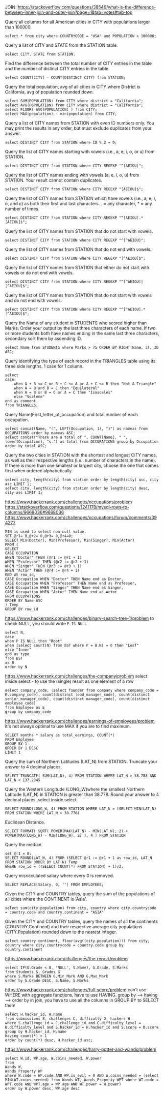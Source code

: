 JOIN: https://stackoverflow.com/questions/38549/what-is-the-difference-between-inner-join-and-outer-join?page=1&tab=votes#tab-top

Query all columns for all American cities in CITY with populations larger than 100000.
```
select * from city where COUNTRYCODE = "USA" and POPULATION > 100000;
```

Query a list of CITY and STATE from the STATION table.
```
select CITY, STATE from STATION;
```

Find the difference between the total number of CITY entries in the table and the number of distinct CITY entries in the table.
```
select COUNT(CITY) - COUNT(DISTINCT CITY) from STATION; 
```

Query the total population, avg of all cities in CITY where District is California, avg of population rounded down.
```
select SUM(POPULATION) from CITY where district = "California";
select AVG(POPULATION) from CITY where district = "California";
select FLOOR( AVG(POPULATION) ) from CITY;
select MAX(population) - min(population) from CITY;
```

Query a list of CITY names from STATION with even ID numbers only. You may print the results in any order, but must exclude duplicates from your answer.
```
select DISTINCT CITY from STATION where ID % 2 = 0;
```

Query the list of CITY names starting with vowels (i.e., a, e, i, o, or u) from STATION.
```
select DISTINCT CITY from STATION where CITY REGEXP "^[AEIOU]";
```

Query the list of CITY names ending with vowels (a, e, i, o, u) from STATION. Your result cannot contain duplicates.
```
select DISTINCT CITY from STATION where CITY REGEXP "[AEIOU]$";
```

Query the list of CITY names from STATION which have vowels (i.e., a, e, i, o, and u) as both their first and last characters.
. = any character, * = any number of times.
```
select DISTINCT CITY from STATION where CITY REGEXP "^[AEIOU].*[AEIOU]$";
```

Query the list of CITY names from STATION that do not start with vowels.
```
select DISTINCT CITY from STATION where CITY REGEXP "^[^AEIOU]";
```

Query the list of CITY names from STATION that do not end with vowels.
```
select DISTINCT CITY from STATION where CITY REGEXP "[^AEIOU]$";
```

Query the list of CITY names from STATION that either do not start with vowels or do not end with vowels.
```
select DISTINCT CITY from STATION where CITY REGEXP "^[^AEIOU]|[^AEIOU]$";
```

Query the list of CITY names from STATION that do not start with vowels and do not end with vowels.
```
select DISTINCT CITY from STATION where CITY REGEXP "^[^AEIOU].*[^AEIOU]$";
```

Query the Name of any student in STUDENTS who scored higher than  Marks. Order your output by the last three characters of each name. If two or more students both have names ending in the same last three characters, secondary sort them by ascending ID.
```
select Name from STUDENTS where Marks > 75 ORDER BY RIGHT(Name, 3), ID ASC;
```

Query identifying the type of each record in the TRIANGLES table using its three side lengths.
1 case for 1 column.
```
select
case
    when A + B <= C or B + C <= A or A + C <= B then "Not A Triangle"
	when A = B and B = C then "Equilateral"
	when A = B or B = C or A = C then "Isosceles"
	else "Scalene"
end as comment
from TRIANGLES;
```

Query Name(First_letter_of_occupation) and total number of each occupation.
```
select concat(Name, "(", LEFT(Occupation, 1), ")") as nameas from OCCUPATIONS order by nameas ASC;
select concat("There are a total of ", COUNT(Name), " ", lower(Occupation), "s.") as total from OCCUPATIONS group by Occupation order by total ASC;
```

Query the two cities in STATION with the shortest and longest CITY names, as well as their respective lengths (i.e.: number of characters in the name). If there is more than one smallest or largest city, choose the one that comes first when ordered alphabetically.
```
select city, length(city) from station order by length(city) asc, city asc LIMIT 1;
select city, length(city) from station order by length(city) desc, city asc LIMIT 1;
```

https://www.hackerrank.com/challenges/occupations/problem
https://stackoverflow.com/questions/1241178/mysql-rows-to-columns/9668036#9668036
https://www.hackerrank.com/challenges/occupations/forum/comments/394277
```
MIN is used to select non-null value.
SET @r1= 0,@r2= 0,@r3= 0,@r4=0;
SELECT Min(Doctor), Min(Professor), Min(Singer), Min(Actor) 
FROM (
SELECT
CASE OCCUPATION
WHEN "Doctor" THEN (@r1 := @r1 + 1)
WHEN "Professor" THEN (@r2 := @r2 + 1)
WHEN "Singer" THEN (@r3 := @r3 + 1)
WHEN "Actor" THEN (@r4 := @r4 + 1)
END AS row_id,
CASE Occupation WHEN "Doctor" THEN Name end as Doctor,
CASE Occupation WHEN "Professor" THEN Name end as Professor,
CASE Occupation WHEN "Singer" THEN Name end as Singer,
CASE Occupation WHEN "Actor" THEN Name end as Actor
FROM OCCUPATIONS
ORDER BY Name ASC
) Temp
GROUP BY row_id
```

https://www.hackerrank.com/challenges/binary-search-tree-1/problem
to check NULL, you should write `P IS NULL`
```
select N,
case
when P IS NULL then "Root"
when (select count(N) from BST where P = B.N) = 0 then "Leaf"
else "Inner"
end as type
from BST
as B
order by N
```

https://www.hackerrank.com/challenges/the-company/problem
select inside select - to use the (single) result as one element of a row
```
select company_code, (select founder from company where company_code = E.company_code), count(distinct lead_manager_code), count(distinct senior_manager_code), count(distinct manager_code), count(distinct employee_code)
from Employee as E
group by company_code
```

https://www.hackerrank.com/challenges/earnings-of-employees/problem
it's not always optimal to use MAX if you are to find maximum.
```
SELECT months * salary as total_earnings, COUNT(*)
FROM Employee
GROUP BY 1
ORDER BY 1 DESC
LIMIT 1
```

Query the sum of Northern Latitudes (LAT_N) from STATION. Truncate your answer to 4 decimal places.
```
SELECT TRUNCATE( SUM(LAT_N), 4) FROM STATION WHERE LAT_N > 38.788 AND LAT_N < 137.2345
```

Query the Western Longitude (LONG_W)where the smallest Northern Latitude (LAT_N) in STATION is greater than 38.778. Round your answer to 4 decimal places.
select inside select.
```
SELECT ROUND(LONG_W, 4) FROM STATION WHERE LAT_N = (SELECT MIN(LAT_N) FROM STATION WHERE LAT_N > 38.778)
```

Euclidean Distance.
```
SELECT FORMAT( SQRT( POWER(MAX(LAT_N) - MIN(LAT_N), 2) + POWER(MAX(LONG_W) - MIN(LONG_W), 2) ), 4 ) FROM STATION
```

Query the median.
```
set @r1 = 0;
SELECT ROUND(LAT_N, 4) FROM (SELECT @r1 := @r1 + 1 as row_id, LAT_N FROM STATION ORDER BY LAT_N) Temp
WHERE row_id = ((SELECT COUNT(*) FROM STATION) + 1)/2;
```

Query miscaculated salary where every 0 is removed.
```
SELECT REPLACE(Salary, 0, '') FROM EMPLOYEES;
```

Given the CITY and COUNTRY tables, query the sum of the populations of all cities where the CONTINENT is 'Asia'.
```
select sum(city.population) from city, country where city.countrycode = country.code and country.continent = "ASIA"
```

Given the CITY and COUNTRY tables, query the names of all the continents (COUNTRY.Continent) and their respective average city populations (CITY.Population) rounded down to the nearest integer.
```
select country.continent, floor(avg((city.population))) from city, country where city.countrycode = country.code group by country.continent
```

https://www.hackerrank.com/challenges/the-report/problem
```
select IF(G.Grade < 8, 'NULL', S.Name), G.Grade, S.Marks
from Students S, Grades G
where S.Marks BETWEEN G.Min_Mark AND G.Max_Mark
order by G.Grade DESC, S.Name, S.Marks
```

https://www.hackerrank.com/challenges/full-score/problem
can't use WHERE with aggregate functions, have to use HAVING.
group by --> having --> order by
in join, you have to use all the columns in GROUP BY to SELECT them
```
select H.hacker_id, H.name
from submissions S, challenges C, difficulty D, hackers H
where S.challenge_id = C.challenge_id and C.difficulty_level = D.difficulty_level and S.hacker_id = H.hacker_id and S.score = D.score
group by H.hacker_id, H.name
having count(*) > 1
order by count(*) desc, H.hacker_id asc;
```

https://www.hackerrank.com/challenges/harry-potter-and-wands/problem
```
select W.id, WP.age, W.coins_needed, W.power
from
Wands W,
Wands_Property WP
where W.code = WP.code AND WP.is_evil = 0 AND W.coins_needed = (select MIN(WT.coins_needed) from Wands WT, Wands_Property WPT where WT.code = WPT.code AND WPT.age = WP.age AND WT.power = W.power)
order by W.power desc, WP.age desc
```

